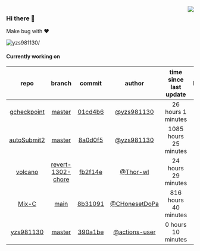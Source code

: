 <img align="right" src="https://github-readme-stats.vercel.app/api?username=yzs981130&show_icons=true&hide_title=true" />

### Hi there 👋


Make bug with ❤️

<p align="left"> <img src=https://komarev.com/ghpvc/?username=yzs981130 alt=yzs981130/> </p>


<!--
**yzs981130/yzs981130** is a ✨ _special_ ✨ repository because its `README.md` (this file) appears on your GitHub profile.

Here are some ideas to get you started:

- 🔭 I’m currently working on ...
- 🌱 I’m currently learning ...
- 👯 I’m looking to collaborate on ...
- 🤔 I’m looking for help with ...
- 💬 Ask me about ...
- 📫 How to reach me: ...
- 😄 Pronouns: ...
- ⚡ Fun fact: ...
-->

#### Currently working on


| repo | branch | commit | author | time since last update | language |
|:---:|:---:|:---:|:---:|:---:|:---:|
| [gcheckpoint](https://github.com/yzs981130/gcheckpoint) | [master](https://github.com/yzs981130/gcheckpoint/tree/master) |[01cd4b6](https://github.com/yzs981130/gcheckpoint/commit/01cd4b6e637b0f7f99fb13b3bf686fbceef46263) | [@yzs981130](https://github.com/yzs981130) |26 hours 1 minutes | ![](https://img.shields.io/badge/language-Python-default.svg?style=flat-square)|
| [autoSubmit2](https://github.com/yzs981130/autoSubmit2) | [master](https://github.com/yzs981130/autoSubmit2/tree/master) |[8a0d0f5](https://github.com/yzs981130/autoSubmit2/commit/8a0d0f503db932f7f546015d56771c815342f69d) | [@yzs981130](https://github.com/yzs981130) |1085 hours 25 minutes | ![](https://img.shields.io/badge/language-Go-default.svg?style=flat-square)|
| [volcano](https://github.com/yzs981130/volcano) | [revert-1302-chore](https://github.com/yzs981130/volcano/tree/revert-1302-chore) |[fb2f14e](https://github.com/yzs981130/volcano/commit/fb2f14e32303703d090ad6c7ceaa2a0c7360d7ee) | [@Thor-wl](https://github.com/Thor-wl) |24 hours 29 minutes | ![](https://img.shields.io/badge/language-Go-default.svg?style=flat-square)|
| [Mix-C](https://github.com/yzs981130/Mix-C) | [main](https://github.com/yzs981130/Mix-C/tree/main) |[8b31091](https://github.com/yzs981130/Mix-C/commit/8b310913663c8bc12375a1dd9314b8afe2f73dde) | [@CHonesetDoPa](https://github.com/CHonesetDoPa) |816 hours 40 minutes | ![](https://img.shields.io/badge/language-JavaScript-default.svg?style=flat-square)|
| [yzs981130](https://github.com/yzs981130/yzs981130) | [master](https://github.com/yzs981130/yzs981130/tree/master) |[390a1be](https://github.com/yzs981130/yzs981130/commit/390a1be44d8b016a6d2a3ae3d0a858aa3dc49114) | [@actions-user](https://github.com/actions-user) |0 hours 10 minutes | ![](https://img.shields.io/badge/language-Go-default.svg?style=flat-square)|
